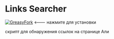# Links Searcher

[![GreasyFork](https://img.shields.io/badge/GreasyFork-3.6.1-green)](https://greasyfork.org/ru/scripts/464559-links-searcher) <--- нажмите для установки
 
скрипт для обнаружения ссылок на странице Али
